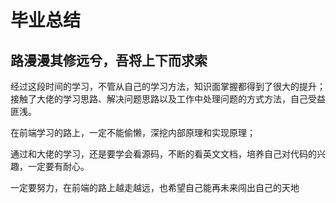 # 毕业总结

## 路漫漫其修远兮，吾将上下而求索

经过这段时间的学习，不管从自己的学习方法，知识面掌握都得到了很大的提升；接触了大佬的学习思路、解决问题思路以及工作中处理问题的方式方法，自己受益匪浅。

在前端学习的路上，一定不能偷懒，深挖内部原理和实现原理；

通过和大佬的学习，还是要学会看源码，不断的看英文文档，培养自己对代码的兴趣，一定要有耐心。

一定要努力，在前端的路上越走越远，也希望自己能再未来闯出自己的天地
